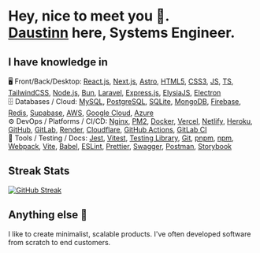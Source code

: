 
# Hey, nice to meet you 🤝. <br/> <a href='https://daustinn.com'>Daustinn</a> here, Systems Engineer.

## I have knowledge in
🖥️ Front/Back/Desktop: [React.js](https://react.dev/), [Next.js](https://nextjs.org/), [Astro](https://astro.build/), [HTML5](https://html.spec.whatwg.org/), [CSS3](https://www.w3.org/Style/CSS/), [JS](https://developer.mozilla.org/en-US/docs/Web/JavaScript), [TS](https://www.typescriptlang.org/), [TailwindCSS](https://tailwindcss.com/), [Node.js](https://nodejs.org/), [Bun](https://bun.sh/), [Laravel](https://laravel.com/), [Express.js](https://expressjs.com/), [ElysiaJS](https://elysiajs.com/), [Electron](https://www.electronjs.org/)</br>
🗄️ Databases / Cloud: [MySQL](https://www.mysql.com/), [PostgreSQL](https://www.postgresql.org/), [SQLite](https://www.sqlite.org/), [MongoDB](https://www.mongodb.com/), [Firebase](https://firebase.google.com/), [Redis](https://redis.io/), [Supabase](https://supabase.com/), [AWS](https://aws.amazon.com/), [Google Cloud](https://cloud.google.com/), [Azure](https://azure.microsoft.com/)</br>
⚙️ DevOps / Platforms / CI/CD: [Nginx](https://nginx.org/), [PM2](https://pm2.keymetrics.io/), [Docker](https://www.docker.com/), [Vercel](https://vercel.com/), [Netlify](https://www.netlify.com/), [Heroku](https://www.heroku.com/), [GitHub](https://github.com/), [GitLab](https://gitlab.com/), [Render](https://render.com/), [Cloudflare](https://www.cloudflare.com/), [GitHub Actions](https://github.com/features/actions), [GitLab CI](https://docs.gitlab.com/ee/ci/)</br>
🧪 Tools / Testing / Docs: [Jest](https://jestjs.io/), [Vitest](https://vitest.dev/), [Testing Library](https://testing-library.com/), [Git](https://git-scm.com/), [pnpm](https://pnpm.io/), [npm](https://www.npmjs.com/), [Webpack](https://webpack.js.org/), [Vite](https://vitejs.dev/), [Babel](https://babeljs.io/), [ESLint](https://eslint.org/), [Prettier](https://prettier.io/), [Swagger](https://swagger.io/), [Postman](https://www.postman.com/), [Storybook](https://storybook.js.org/)

## Streak Stats
[![GitHub Streak](https://streak-stats.demolab.com?user=daustinn&theme=javascript&card_width=552&card_height=170)](https://git.io/streak-stats)

## Anything else 🙂
I like to create minimalist, scalable products. I've often developed software from scratch to end customers.
